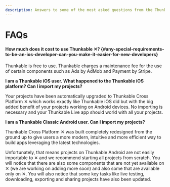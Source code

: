 ```yaml
---
description: Answers to some of the most asked questions from the Thunkable community
---
```


# FAQs

#### How much does it cost to use Thunkable ✕? {#any-special-requirements-to-be-an-ios-developer-can-you-make-it-easier-for-new-developers}

Thunkable is free to use. Thunkable charges a maintenance fee for the use of certain components such as Ads by AdMob and Payment by Stripe.

**I am a Thunkable iOS user. What happened to the Thunkable iOS platform? Can I import my projects?**

Your projects have been automatically upgraded to Thunkable Cross Platform ✕ which works exactly like Thunkable iOS did but with the big added benefit of your projects working on Android devices. No importing is necessary and your Thunkable Live app should world with all your projects.

**I am a Thunkable Classic Android user. Can I import my projects?**

Thunkable Cross Platform ✕ was built completely redesigned from the ground up to give users a more modern, intuitive and more efficient way to build apps leveraging the latest technologies.

Unfortunately, that means projects on Thunkable Android are not easily importable to ✕ and we recommend starting all projects from scratch. You will notice that there are also some components that are not yet available on ✕ \(we are working on adding more soon\) and also some that are available only on ✕. You will also notice that some key tasks like live testing, downloading, exporting and sharing projects have also been updated.

